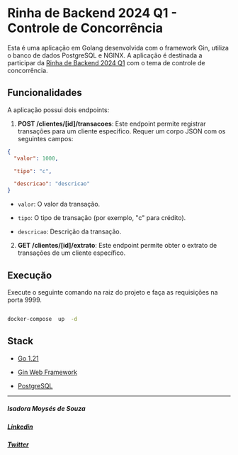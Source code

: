 # Rinha de Backend 2024 Q1 - Controle de Concorrência

Esta é uma aplicação em Golang desenvolvida com o framework Gin, utiliza o banco de dados PostgreSQL e NGINX. A aplicação é destinada a participar da [Rinha de Backend 2024 Q1](https://github.com/zanfranceschi/rinha-de-backend-2024-q1) com o tema de controle de concorrência.

## Funcionalidades

A aplicação possui dois endpoints:

1.  **POST /clientes/[id]/transacoes**: Este endpoint permite registrar transações para um cliente específico. Requer um corpo JSON com os seguintes campos:

```json
{
  "valor": 1000,

  "tipo": "c",

  "descricao": "descricao"
}
```

- `valor`: O valor da transação.

- `tipo`: O tipo de transação (por exemplo, "c" para crédito).

- `descricao`: Descrição da transação.

2.  **GET /clientes/[id]/extrato**: Este endpoint permite obter o extrato de transações de um cliente específico.

## Execução

Execute o seguinte comando na raiz do projeto e faça as requisições na porta 9999.

```bash

docker-compose  up  -d

```

## Stack

- [Go 1.21](https://go.dev/)

- [Gin Web Framework](https://github.com/gin-gonic/gin)

- [PostgreSQL](https://www.postgresql.org/)

---

##### Isadora Moysés de Souza

##### [Linkedin](https://br.linkedin.com/in/isadora-souza?original_referer=https%3A%2F%2Fwww.google.com%2F)

##### [Twitter](https://twitter.com/isadoraamsouza)
